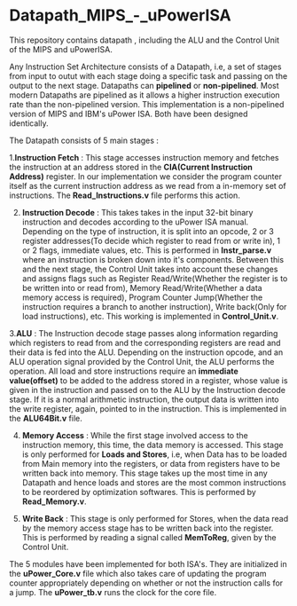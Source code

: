 # Datapath_MIPS_-_uPowerISA
This repository contains datapath , including the ALU and the Control Unit of the MIPS and uPowerISA.

Any Instruction Set Architecture consists of a Datapath, i.e, a set of stages from input to outut with each stage doing a specific task and passing on the output to the next stage. Datapaths can **pipelined** or **non-pipelined**. Most modern Datapaths are pipelined as it allows a higher instruction execution rate than the non-pipelined version. This implementation is a non-pipelined version of MIPS and IBM's uPower ISA. Both have been designed identically.

The Datapath consists of 5 main stages : 

1.**Instruction Fetch** : This stage accesses instruction memory and fetches the instruction at an address stored in the **CIA(Current Instruction Address)** register. In our implementation we consider the program counter itself as the current instruction address as we read from a in-memory set of instructions. The **Read_Instructions.v** file performs this action.

2. **Instruction Decode** : This takes takes in the input 32-bit binary instruction and decodes according to the uPower ISA manual. Depending on the type of instruction, it is split into an opcode, 2 or 3 register addresses(To decide which register to read from or write in), 1 or 2 flags, immediate values, etc.
This is performed in **Instr_parse.v** where an instruction is broken down into it's components. Between this and the next stage, the Control Unit takes into account these changes and assigns flags such as Register Read/Write(Whether the register is to be written into or read from), Memory Read/Write(Whether a data memory access is required), Program Counter Jump(Whether the instruction requires a branch to another instruction), Write back(Only for load instructions), etc. This working is implemented in **Control_Unit.v**.

3.**ALU** : The Instruction decode stage passes along information regarding which registers to read from and the corresponding registers are read and their data is fed into the ALU. Depending on the instruction opcode, and an ALU operation signal provided by the Control Unit, the ALU performs the operation. All load and store instructions require an **immediate value(offset)** to be added to the address stored in a register, whose value is given in the instruction and passed on to the ALU by the Instruction decode stage. If it is a normal arithmetic instruction, the output data is written into the write register, again, pointed to in the instruction. This is implemented in the **ALU64Bit.v** file.

4. **Memory Access** : While the first stage involved access to the instruction memory, this time, the data memory is accessed. This stage is only performed for **Loads and Stores**, i.e, when Data has to be loaded from Main memory into the registers, or data from registers have to be written back into memory. This stage takes up the most time in any Datapath and hence loads and stores are the most common instructions to be reordered by optimization softwares. This is performed by **Read_Memory.v**.

5. **Write Back** : This stage is only performed for Stores, when the data read by the memory access stage has to be written back into the register. This is performed by reading a signal called **MemToReg**, given by the Control Unit.

The 5 modules have been implemented for both ISA's. They are initialized in the **uPower_Core.v** file which also takes care of updating the program counter appropriately depending on whether or not the instruction calls for a jump. The **uPower_tb.v** runs the clock for the core file.
